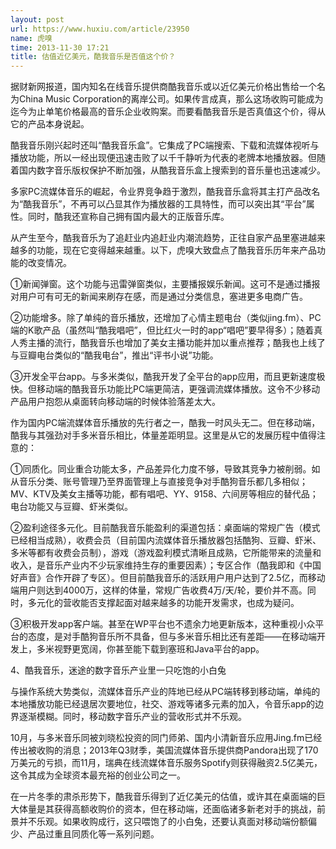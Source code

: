 ```yaml
---
layout: post
url: https://www.huxiu.com/article/23950
name: 虎嗅
time: 2013-11-30 17:21
title: 估值近亿美元，酷我音乐是否值这个价？
---
```

据财新网报道，国内知名在线音乐提供商酷我音乐或以近亿美元价格出售给一个名为China Music Corporation的离岸公司。如果传言成真，那么这场收购可能成为迄今为止单笔价格最高的音乐企业收购案。而要看酷我音乐是否真值这个价，得从它的产品本身说起。

酷我音乐刚兴起时还叫“酷我音乐盒”。它集成了PC端搜索、下载和流媒体视听与播放功能，所以一经出现便迅速击败了以千千静听为代表的老牌本地播放器。但随着国内数字音乐版权保护不断加强，从酷我音乐盒上搜索到的音乐量也迅速减少。

多家PC流媒体音乐的崛起，令业界竞争趋于激烈，酷我音乐盒将其主打产品改名为“酷我音乐”，不再可以凸显其作为播放器的工具特性，而可以突出其“平台”属性。同时，酷我还宣称自己拥有国内最大的正版音乐库。

从产生至今，酷我音乐为了追赶业内追赶业内潮流趋势，正往自家产品里塞进越来越多的功能，现在它变得越来越重。以下，虎嗅大致盘点了酷我音乐历年来产品功能的改变情况。

①新闻弹窗。这个功能与迅雷弹窗类似，主要播报娱乐新闻。这可不是通过播报对用户可有可无的新闻来刷存在感，而是通过分类信息，塞进更多电商广告。

②功能增多。除了单纯的音乐播放，还增加了心情主题电台（类似jing.fm）、PC端的K歌产品（虽然叫“酷我唱吧”，但比红火一时的app“唱吧”要早得多）；随着真人秀主播的流行，酷我音乐也增加了美女主播功能并加以重点推荐；酷我也上线了与豆瓣电台类似的“酷我电台”，推出“评书小说”功能。

③开发全平台app。与多米类似，酷我开发了全平台的app应用，而且更新速度极快。但移动端的酷我音乐功能比PC端更简洁，更强调流媒体播放。这令不少移动产品用户抱怨从桌面转向移动端的时候体验落差太大。

作为国内PC端流媒体音乐播放的先行者之一，酷我一时风头无二。但在移动端，酷我与其强劲对手多米音乐相比，体量差距明显。这里是从它的发展历程中值得注意的：

①同质化。同业重合功能太多，产品差异化力度不够，导致其竞争力被削弱。如从音乐分类、账号管理乃至界面管理上与直接竞争对手酷狗音乐都几多相似；MV、KTV及美女主播等功能，都有唱吧、YY、9158、六间房等相应的替代品；电台功能又与豆瓣、虾米类似。

②盈利途径多元化。目前酷我音乐能盈利的渠道包括：桌面端的常规广告（模式已经相当成熟），收费会员（目前国内流媒体音乐播放器包括酷狗、豆瓣、虾米、多米等都有收费会员制），游戏（游戏盈利模式清晰且成熟，它所能带来的流量和收入，是音乐产业内不少玩家维持生存的重要因素）；专区合作（酷我即和《中国好声音》合作开辟了专区）。但目前酷我音乐的活跃用户用户达到了2.5亿，而移动端用户则达到4000万，这样的体量，常规广告收费4万/天/轮，要价并不高。同时，多元化的营收能否支撑起面对越来越多的功能开发需求，也成为疑问。

③积极开发app客户端。甚至在WP平台也不遗余力地更新版本，这种重视小众平台的态度，是对手酷狗音乐所不具备，但与多米音乐相比还有差距——在移动端开发上，多米视野更宽阔，你甚至能下载到塞班和Java平台的app。

4、酷我音乐，迷途的数字音乐产业里一只吃饱的小白兔

与操作系统大势类似，流媒体音乐产业的阵地已经从PC端转移到移动端，单纯的本地播放功能已经退居次要地位，社交、游戏等诸多元素的加入，令音乐app的边界逐渐模糊。同时，移动数字音乐产业的营收形式并不乐观。

10月，与多米音乐同被刘晓松投资的同门师弟、国内小清新音乐应用Jing.fm已经传出被收购的消息；2013年Q3财季，美国流媒体音乐提供商Pandora出现了170万美元的亏损，而11月，瑞典在线流媒体音乐服务Spotify则获得融资2.5亿美元，这令其成为全球资本最充裕的创业公司之一。

在一片冬季的肃杀形势下，酷我音乐得到了近亿美元的估值，或许其在桌面端的巨大体量是其获得高额收购价的资本，但在移动端，还面临诸多新老对手的挑战，前景并不乐观。如果收购成行，这只喂饱了的小白兔，还要认真面对移动端份额偏少、产品过重且同质化等一系列问题。

